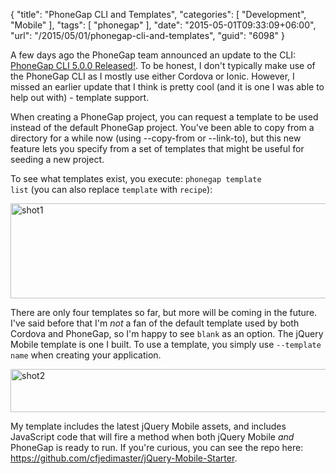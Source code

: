 {
	"title": "PhoneGap CLI and Templates",
	"categories": [
		"Development",
		"Mobile"
	],
	"tags": [
		"phonegap"
	],
	"date": "2015-05-01T09:33:09+06:00",
	"url": "/2015/05/01/phonegap-cli-and-templates",
	"guid": "6098"
}

A few days ago the PhoneGap team announced an update to the CLI: <a href="http://phonegap.com/blog/2015/04/28/phonegap-cli-5.0.0-0.27.0/">PhoneGap CLI 5.0.0 Released!</a>. To be honest, I don't typically make use of the PhoneGap CLI as I mostly use either Cordova or Ionic. However, I missed an earlier update that I think is pretty cool (and it is one I was able to help out with) - template support.

<!--more-->

When creating a PhoneGap project, you can request a template to be used instead of the default PhoneGap project. You've been able to copy from a directory for a while now (using --copy-from or --link-to), but this new feature lets you specify from a set of templates that might be useful for seeding a new project.

To see what templates exist, you execute: <code>phonegap template list</code> (you can also replace <code>template</code> with <code>recipe</code>):

<a href="http://www.raymondcamden.com/wp-content/uploads/2015/05/shot1.png"><img src="http://static.raymondcamden.com/images/wp-content/uploads/2015/05/shot1.png" alt="shot1" width="850" height="152" class="alignnone size-full wp-image-6099" /></a>

There are only four templates so far, but more will be coming in the future. I've said before that I'm <i>not</i> a fan of the default template used by both Cordova and PhoneGap, so I'm happy to see <code>blank</code> as an option. The jQuery Mobile template is one I built. To use a template, you simply use <code>--template name</code> when creating your application.

<a href="http://www.raymondcamden.com/wp-content/uploads/2015/05/shot2.png"><img src="http://static.raymondcamden.com/images/wp-content/uploads/2015/05/shot2.png" alt="shot2" width="850" height="69" class="alignnone size-full wp-image-6100" /></a>

My template includes the latest jQuery Mobile assets, and includes JavaScript code that will fire a method when both jQuery Mobile <i>and</i> PhoneGap is ready to run. If you're curious, you can see the repo here: <a href="https://github.com/cfjedimaster/jQuery-Mobile-Starter">https://github.com/cfjedimaster/jQuery-Mobile-Starter</a>.